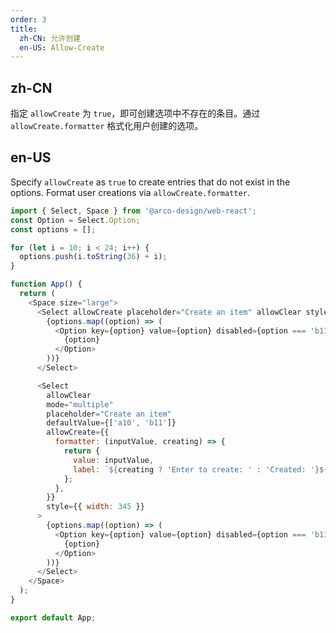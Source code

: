 ```yaml
---
order: 3
title:
  zh-CN: 允许创建
  en-US: Allow-Create
---
```


## zh-CN

指定 `allowCreate` 为 `true`，即可创建选项中不存在的条目。通过 `allowCreate.formatter` 格式化用户创建的选项。

## en-US

Specify `allowCreate` as `true` to create entries that do not exist in the options. Format user creations via `allowCreate.formatter`.

```js
import { Select, Space } from '@arco-design/web-react';
const Option = Select.Option;
const options = [];

for (let i = 10; i < 24; i++) {
  options.push(i.toString(36) + i);
}

function App() {
  return (
    <Space size="large">
      <Select allowCreate placeholder="Create an item" allowClear style={{ width: 345 }}>
        {options.map((option) => (
          <Option key={option} value={option} disabled={option === 'b11' ? true : false}>
            {option}
          </Option>
        ))}
      </Select>

      <Select
        allowClear
        mode="multiple"
        placeholder="Create an item"
        defaultValue={['a10', 'b11']}
        allowCreate={{
          formatter: (inputValue, creating) => {
            return {
              value: inputValue,
              label: `${creating ? 'Enter to create: ' : 'Created: '}${inputValue}`
            };
          },
        }}
        style={{ width: 345 }}
      >
        {options.map((option) => (
          <Option key={option} value={option} disabled={option === 'b11' ? true : false}>
            {option}
          </Option>
        ))}
      </Select>
    </Space>
  );
}

export default App;
```

